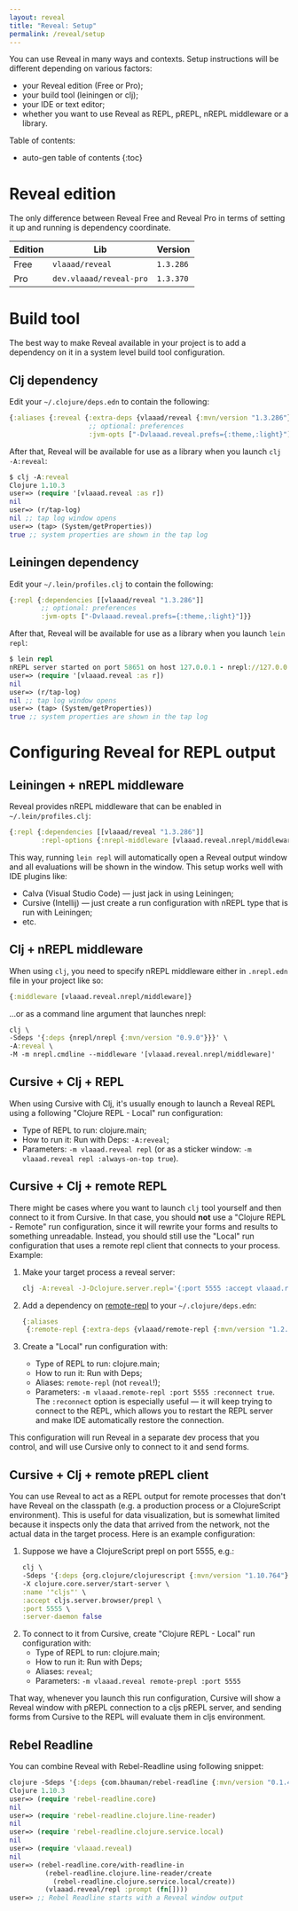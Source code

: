 ```yaml
---
layout: reveal
title: "Reveal: Setup"
permalink: /reveal/setup
---
```


You can use Reveal in many ways and contexts. Setup instructions will be different depending on various factors:
- your Reveal edition (Free or Pro);
- your build tool (leiningen or clj);
- your IDE or text editor;
- whether you want to use Reveal as REPL, pREPL, nREPL middleware or a library.

Table of contents:

* auto-gen table of contents
{:toc}

# Reveal edition

The only difference between Reveal Free and Reveal Pro in terms of setting it up and running is dependency coordinate.

| Edition | Lib                     | Version   |
|---------|-------------------------|-----------|
| Free    | `vlaaad/reveal`         | `1.3.286` |
| Pro     | `dev.vlaaad/reveal-pro` | `1.3.370` |

# Build tool

The best way to make Reveal available in your project is to add a dependency on it in a system level build tool configuration. 

## Clj dependency

Edit your `~/.clojure/deps.edn` to contain the following:

```clj
{:aliases {:reveal {:extra-deps {vlaaad/reveal {:mvn/version "1.3.286"}}
                    ;; optional: preferences
                    :jvm-opts ["-Dvlaaad.reveal.prefs={:theme,:light}"]}}}
```
After that, Reveal will be available for use as a library when you launch `clj -A:reveal`:
```clj
$ clj -A:reveal
Clojure 1.10.3
user=> (require '[vlaaad.reveal :as r])
nil
user=> (r/tap-log)
nil ;; tap log window opens
user=> (tap> (System/getProperties))
true ;; system properties are shown in the tap log
```

## Leiningen dependency

Edit your `~/.lein/profiles.clj` to contain the following:

```clj
{:repl {:dependencies [[vlaaad/reveal "1.3.286"]]
        ;; optional: preferences
        :jvm-opts ["-Dvlaaad.reveal.prefs={:theme,:light}"]}}
```
After that, Reveal will be available for use as a library when you launch `lein repl`:
```clj
$ lein repl
nREPL server started on port 58651 on host 127.0.0.1 - nrepl://127.0.0.1:58651
user=> (require '[vlaaad.reveal :as r])
nil
user=> (r/tap-log)
nil ;; tap log window opens
user=> (tap> (System/getProperties))
true ;; system properties are shown in the tap log
```

# Configuring Reveal for REPL output

## Leiningen + nREPL middleware

Reveal provides nREPL middleware that can be enabled in `~/.lein/profiles.clj`: 
```clj
{:repl {:dependencies [[vlaaad/reveal "1.3.286"]]
        :repl-options {:nrepl-middleware [vlaaad.reveal.nrepl/middleware]}}}
```
This way, running `lein repl` will automatically open a Reveal output window and all evaluations will be shown in the window. This setup works well with IDE plugins like:
- Calva (Visual Studio Code) — just jack in using Leiningen;
- Cursive (Intellij) — just create a run configuration with nREPL type that is run with Leiningen;
- etc.

## Clj + nREPL middleware

When using `clj`, you need to specify nREPL middleware either in `.nrepl.edn` file in your project like so:
```clj
{:middleware [vlaaad.reveal.nrepl/middleware]}
```
...or as a command line argument that launches nrepl:
```clj 
clj \
-Sdeps '{:deps {nrepl/nrepl {:mvn/version "0.9.0"}}}' \
-A:reveal \
-M -m nrepl.cmdline --middleware '[vlaaad.reveal.nrepl/middleware]'
```

## Cursive + Clj + REPL

When using Cursive with Clj, it's usually enough to launch a Reveal REPL using a following "Clojure REPL - Local" run configuration:
- Type of REPL to run: clojure.main;
- How to run it: Run with Deps: `-A:reveal`;
- Parameters: `-m vlaaad.reveal repl` (or as a sticker window: `-m vlaaad.reveal repl :always-on-top true`).

## Cursive + Clj + remote REPL

There might be cases where you want to launch `clj` tool yourself and then connect to it from Cursive. In that case, you should **not** use a "Clojure REPL - Remote" run configuration, since it will rewrite your forms and results to something unreadable. Instead, you should still use the "Local" run configuration that uses a remote repl client that connects to your process. Example:

1. Make your target process a reveal server:

   ```sh
   clj -A:reveal -J-Dclojure.server.repl='{:port 5555 :accept vlaaad.reveal/repl :args [:always-on-top true]}'
   ```
2. Add a dependency on [remote-repl](https://github.com/vlaaad/remote-repl) to your `~/.clojure/deps.edn`:

   ```clj
   {:aliases
    {:remote-repl {:extra-deps {vlaaad/remote-repl {:mvn/version "1.2.12"}}}}}
   ```
3. Create a "Local" run configuration with:
   - Type of REPL to run: clojure.main;
   - How to run it: Run with Deps;
   - Aliases: `remote-repl` (not `reveal`!);
   - Parameters: `-m vlaaad.remote-repl :port 5555 :reconnect true`. The `:reconnect` option is especially useful — it will keep trying to connect to the REPL, which allows you to restart the REPL server and make IDE automatically restore the connection.

This configuration will run Reveal in a separate dev process that you control, and will use Cursive only to connect to it and send forms. 

## Cursive + Clj + remote pREPL client

You can use Reveal to act as a REPL output for remote processes that don't have Reveal on the classpath (e.g. a production process or a ClojureScript environment). This is useful for data visualization, but is somewhat limited because it inspects only the data that arrived from the network, not the actual data in the target process. Here is an example configuration:

1. Suppose we have a ClojureScript prepl on port 5555, e.g.:
   ```clj
   clj \
   -Sdeps '{:deps {org.clojure/clojurescript {:mvn/version "1.10.764"}}}' \
   -X clojure.core.server/start-server \
   :name '"cljs"' \
   :accept cljs.server.browser/prepl \
   :port 5555 \
   :server-daemon false
   ```
2. To connect to it from Cursive, create "Clojure REPL - Local" run configuration with:
   - Type of REPL to run: clojure.main;
   - How to run it: Run with Deps;
   - Aliases: `reveal`;
   - Parameters: `-m vlaaad.reveal remote-prepl :port 5555`

That way, whenever you launch this run configuration, Cursive will show a Reveal window with pREPL connection to a cljs pREPL server, and sending forms from Cursive to the REPL will evaluate them in cljs environment.

## Rebel Readline

You can combine Reveal with Rebel-Readline using following snippet:
```clj
clojure -Sdeps '{:deps {com.bhauman/rebel-readline {:mvn/version "0.1.4"}}}' -A:reveal
Clojure 1.10.3
user=> (require 'rebel-readline.core)
nil
user=> (require 'rebel-readline.clojure.line-reader)
nil
user=> (require 'rebel-readline.clojure.service.local)
nil
user=> (require 'vlaaad.reveal)
nil
user=> (rebel-readline.core/with-readline-in
         (rebel-readline.clojure.line-reader/create
           (rebel-readline.clojure.service.local/create))
         (vlaaad.reveal/repl :prompt (fn[])))
user=> ;; Rebel Readline starts with a Reveal window output
```

